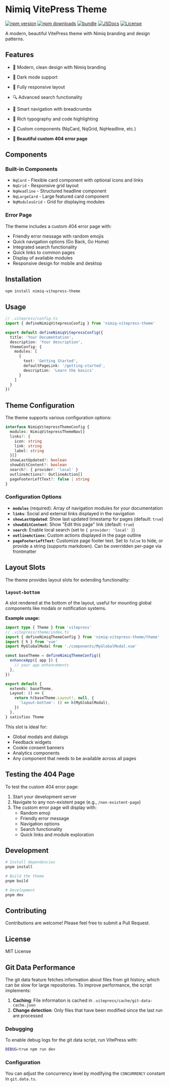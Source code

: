 # Nimiq VitePress Theme

[![npm version][npm-version-src]][npm-version-href]
[![npm downloads][npm-downloads-src]][npm-downloads-href]
[![bundle][bundle-src]][bundle-href]
[![JSDocs][jsdocs-src]][jsdocs-href]
[![License][license-src]][license-href]

A modern, beautiful VitePress theme with Nimiq branding and design patterns.

## Features

- 🎨 Modern, clean design with Nimiq branding
- 🌙 Dark mode support
- 📱 Fully responsive layout
- 🔍 Advanced search functionality
- 🧭 Smart navigation with breadcrumbs
- 📝 Rich typography and code highlighting
- 🎯 Custom components (NqCard, NqGrid, NqHeadline, etc.)

- **🚨 Beautiful custom 404 error page**

## Components

### Built-in Components

- `NqCard` - Flexible card component with optional icons and links
- `NqGrid` - Responsive grid layout
- `NqHeadline` - Structured headline component
- `NqLargeCard` - Large featured card component
- `NqModulesGrid` - Grid for displaying modules

### Error Page

The theme includes a custom 404 error page with:

- Friendly error message with random emojis
- Quick navigation options (Go Back, Go Home)
- Integrated search functionality
- Quick links to common pages
- Display of available modules
- Responsive design for mobile and desktop

## Installation

```bash
npm install nimiq-vitepress-theme
```

## Usage

```ts
// .vitepress/config.ts
import { defineNimiqVitepressConfig } from 'nimiq-vitepress-theme'

export default defineNimiqVitepressConfig({
  title: 'Your Documentation',
  description: 'Your description',
  themeConfig: {
    modules: [
      {
        text: 'Getting Started',
        defaultPageLink: '/getting-started',
        description: 'Learn the basics'
      }
    ]
  }
})
```

## Theme Configuration

The theme supports various configuration options:

```ts
interface NimiqVitepressThemeConfig {
  modules: NimiqVitepressThemeNav[]
  links?: {
    icon: string
    link: string
    label: string
  }[]
  showLastUpdated?: boolean
  showEditContent?: boolean
  search?: { provider: 'local' }
  outlineActions?: OutlineAction[]
  pageFooterLeftText?: false | string
}
```

### Configuration Options

- **`modules`** (required): Array of navigation modules for your documentation
- **`links`**: Social and external links displayed in the navigation
- **`showLastUpdated`**: Show last updated timestamp for pages (default: `true`)
- **`showEditContent`**: Show "Edit this page" link (default: `true`)
- **`search`**: Enable local search (set to `{ provider: 'local' }`)
- **`outlineActions`**: Custom actions displayed in the page outline
- **`pageFooterLeftText`**: Customize page footer text. Set to `false` to hide, or provide a string (supports markdown). Can be overridden per-page via frontmatter

## Layout Slots

The theme provides layout slots for extending functionality:

### `layout-bottom`

A slot rendered at the bottom of the layout, useful for mounting global components like modals or notification systems.

**Example usage:**

```ts
import type { Theme } from 'vitepress'
// .vitepress/theme/index.ts
import { defineNimiqThemeConfig } from 'nimiq-vitepress-theme/theme'
import { h } from 'vue'
import MyGlobalModal from './components/MyGlobalModal.vue'

const baseTheme = defineNimiqThemeConfig({
  enhanceApp({ app }) {
    // your app enhancements
  },
})

export default {
  extends: baseTheme,
  Layout: () => {
    return h(baseTheme.Layout!, null, {
      'layout-bottom': () => h(MyGlobalModal),
    })
  },
} satisfies Theme
```

This slot is ideal for:

- Global modals and dialogs
- Feedback widgets
- Cookie consent banners
- Analytics components
- Any component that needs to be available across all pages

## Testing the 404 Page

To test the custom 404 error page:

1. Start your development server
2. Navigate to any non-existent page (e.g., `/non-existent-page`)
3. The custom error page will display with:
   - Random emoji
   - Friendly error message
   - Navigation options
   - Search functionality
   - Quick links and module exploration

## Development

```bash
# Install dependencies
pnpm install

# Build the theme
pnpm build

# Development
pnpm dev
```

## Contributing

Contributions are welcome! Please feel free to submit a Pull Request.

## License

MIT License

<!-- Badges -->

[npm-version-src]: https://img.shields.io/npm/v/pkg-placeholder?style=flat&colorA=080f12&colorB=1fa669
[npm-version-href]: https://npmjs.com/package/pkg-placeholder
[npm-downloads-src]: https://img.shields.io/npm/dm/pkg-placeholder?style=flat&colorA=080f12&colorB=1fa669
[npm-downloads-href]: https://npmjs.com/package/pkg-placeholder
[bundle-src]: https://img.shields.io/bundlephobia/minzip/pkg-placeholder?style=flat&colorA=080f12&colorB=1fa669&label=minzip
[bundle-href]: https://bundlephobia.com/result?p=pkg-placeholder
[license-src]: https://img.shields.io/github/license/onmax/nimiq-ui.svg?style=flat&colorA=080f12&colorB=1fa669
[license-href]: https://github.com/onmax/nimiq-ui/blob/main/LICENSE
[jsdocs-src]: https://img.shields.io/badge/jsdocs-reference-080f12?style=flat&colorA=080f12&colorB=1fa669
[jsdocs-href]: https://www.jsdocs.io/package/pkg-placeholder

## Git Data Performance

The git data feature fetches information about files from git history, which can be slow for large repositories.
To improve performance, the script implements:

1. **Caching**: File information is cached in `.vitepress/cache/git-data-cache.json`
2. **Change detection**: Only files that have been modified since the last run are processed

### Debugging

To enable debug logs for the git data script, run VitePress with:

```bash
DEBUG=true npm run dev
```

### Configuration

You can adjust the concurrency level by modifying the `CONCURRENCY` constant in `git.data.ts`.
